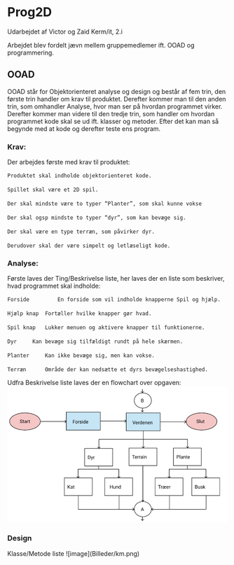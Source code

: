 # Prog2D
Udarbejdet af Victor og Zaid Kerm/it, 2.i

Arbejdet blev fordelt jævn mellem gruppemedlemer ift. OOAD og programmering. 

<h2> OOAD </h2>
OOAD står for Objektorienteret analyse og design og består af fem trin, den første trin handler om krav til produktet. Derefter kommer man til den anden trin, som omhandler Analyse, hvor man ser på hvordan programmet virker. Derefter kommer man videre til den tredje trin, som handler om hvordan programmet kode skal se ud ift. klasser og metoder. Efter det kan man så begynde med at kode og derefter teste ens program.

<h3>Krav: </h3>

Der arbejdes første med krav til produktet: 

 	Produktet skal indholde objektorienteret kode. 

 	Spillet skal være et 2D spil. 

	Der skal mindste være to typer “Planter”, som skal kunne vokse

 	Der skal ogsp mindste to typer “dyr”, som kan bevæge sig.
	
	Der skal være en type terræn, som påvirker dyr.
		
	Derudover skal der være simpelt og letlæseligt kode.

<h3>Analyse: </h3>

Første laves der Ting/Beskrivelse liste, her laves der en liste som beskriver, hvad programmet skal indholde:

    Forside         En forside som vil indholde knapperne Spil og hjælp.
    
    Hjælp knap	Fortæller hvilke knapper gør hvad.
    
    Spil knap 	Lukker menuen og aktivere knapper til funktionerne.
    
    Dyr		Kan bevæge sig tilfældigt rundt på hele skærmen.
    
    Planter		Kan ikke bevæge sig, men kan vokse.
    
    Terræn		Område der kan nedsætte et dyrs bevægelseshastighed.

Udfra Beskrivelse liste laves der en flowchart over opgaven:
![image](Billeder/Flowchart.png)

<h3>Design</h3>
Klasse/Metode liste
![image](Billeder/km.png)


